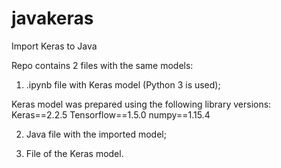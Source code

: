 # javakeras
Import Keras to Java

Repo contains 2 files with the same models:
1) .ipynb file with Keras model (Python 3 is used);

Keras model was prepared using the following library versions:
Keras==2.2.5
Tensorflow==1.5.0
numpy==1.15.4

2) Java file with the imported model;

3) File of the Keras model.
